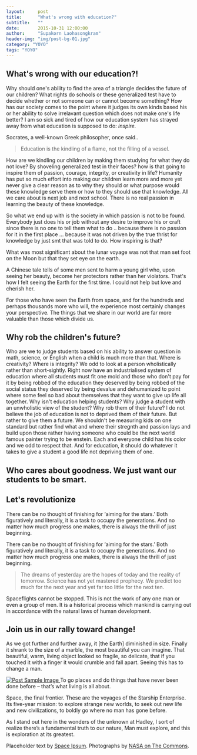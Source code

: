```yaml
---
layout:     post
title:      "What's wrong with education?"
subtitle:   ""
date:       2015-10-31 12:00:00
author:     "Supakorn Laohasongkram"
header-img: "img/post-bg-01.jpg"
category: "YOYO"
tags: "YOYO"
---
```


<h2 class="section-heading">What's wrong with our education?!</h2>

<p>Why should one's ability to find the area of a triangle decides the future of our children? What rights do schools or these generalized test have to decide whether or not someone can or cannot become something? How has our society comes to the point where it judges its own kinds based his or her ability to solve irrelavant question which does not make one's life better? I am so sick and tired of how our education system has strayed away from what education is supposed to do: <i>inspire.</i></p>

<p>Socrates, a well-known Greek philosopher, once said..</p>
<blockquote>Education is the kindling of a flame, not the filling of a vessel.</blockquote>

<p>How are we kindling our children by making them studying for what they do not love? By shoveling generalized test in their faces? how is that going to inspire them of passion, courage, integrity, or creativity in life? Humanity has put so much effort into making our children learn more and more yet never give a clear reason as to why they should or what purpose would these knowledge serve them or how to they should use that knowledge. All we care about is next job and next school. There is no real passion in learning the beauty of these knowledge. </p>

<p>
	So what we end up with is the society in which passion is not to be found. Everybody just does his or job without any desire to improve his or craft since there is no one to tell them what to do .. because there is no passion for it in the first place ... because it was not driven by the true thrist for knowledge by just smt that was told to do. How inspiring is that?
</p>

<p>What was most significant about the lunar voyage was not that man set foot on the Moon but that they set eye on the earth.</p>

<p>A Chinese tale tells of some men sent to harm a young girl who, upon seeing her beauty, become her protectors rather than her violators. That's how I felt seeing the Earth for the first time. I could not help but love and cherish her.</p>

<p>For those who have seen the Earth from space, and for the hundreds and perhaps thousands more who will, the experience most certainly changes your perspective. The things that we share in our world are far more valuable than those which divide us.</p>

<h2 class="section-heading">Why rob the children's future?</h2>
<p>Who are we to judge students based on his ability to answer question in math, science, or English when a child is much more than that. Where is creativity? Where is integrity? We odd to look at a person wholistically rather than short-sightly. Right now have an industrialised system of education where all students must fit one mold and those who don't pay for it by being robbed of the education they deserved by being robbed of the social status they deserved by being devalue and dehumanized to point where some feel so bad about themselves that they want to give up life all together. Why isn't education helping students? Why judge a student with an unwholistic view of the student? Why rob them of their future? I do not believe the job of education is not to deprived them of their future. But rather to give them a future. We shouldn't be measuring kids on one standard but rather find what and where their stregnth and passion lays and build upon those rather having someone who could be the next world famous painter trying to be enstein. Each and everyone child has his color and we odd to respect that. And for education, it should do whatever it takes to give a student a good life not depriving them of one.</p>

<h2 class="section-heading">Who cares about goodness. We just want our students to be smart.</h2>


<h2 class="section-heading">Let's revolutionize</h2>

<p>There can be no thought of finishing for ‘aiming for the stars.’ Both figuratively and literally, it is a task to occupy the generations. And no matter how much progress one makes, there is always the thrill of just beginning.</p>

<p>There can be no thought of finishing for ‘aiming for the stars.’ Both figuratively and literally, it is a task to occupy the generations. And no matter how much progress one makes, there is always the thrill of just beginning.</p>

<blockquote>The dreams of yesterday are the hopes of today and the reality of tomorrow. Science has not yet mastered prophecy. We predict too much for the next year and yet far too little for the next ten.</blockquote>

<p>Spaceflights cannot be stopped. This is not the work of any one man or even a group of men. It is a historical process which mankind is carrying out in accordance with the natural laws of human development.</p>

<h2 class="section-heading">Join us in our rally toward change!</h2>

<p>As we got further and further away, it [the Earth] diminished in size. Finally it shrank to the size of a marble, the most beautiful you can imagine. That beautiful, warm, living object looked so fragile, so delicate, that if you touched it with a finger it would crumble and fall apart. Seeing this has to change a man.</p>

<a href="#">
    <img src="{{ site.baseurl }}/img/post-sample-image.jpg" alt="Post Sample Image">
</a>
<span class="caption text-muted">To go places and do things that have never been done before – that’s what living is all about.</span>

<p>Space, the final frontier. These are the voyages of the Starship Enterprise. Its five-year mission: to explore strange new worlds, to seek out new life and new civilizations, to boldly go where no man has gone before.</p>

<p>As I stand out here in the wonders of the unknown at Hadley, I sort of realize there’s a fundamental truth to our nature, Man must explore, and this is exploration at its greatest.</p>

<p>Placeholder text by <a href="http://spaceipsum.com/">Space Ipsum</a>. Photographs by <a href="https://www.flickr.com/photos/nasacommons/">NASA on The Commons</a>.</p>
